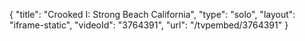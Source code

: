 {
    "title": "Crooked I: Strong Beach California",
    "type": "solo",
    "layout": "iframe-static",
    "videoId": "3764391",
    "url": "\/tvpembed\/3764391"
}